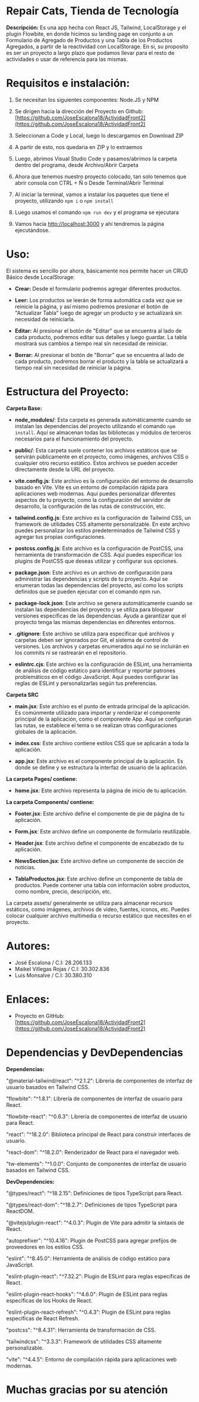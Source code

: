 # **Repair Cats, Tienda de Tecnología**

**Descripción:**
Es una app hecha con React JS, Tailwind, LocalStorage y el plugin Flowbite, en donde hicimos su landing page en conjunto a un Formulario de Agregado de Productos y una Tabla de los Productos Agregados, a partir de la reactividad con LocalStorage. En si, su proposito es ser un proyecto a largo plazo que podamos llevar para el resto de actividades o usar de referencia para las mismas.

# **Requisitos e instalación:**

1. Se necesitan los siguientes componentes: Node.JS y NPM

2. Se dirigen hacia la dirección del Proyecto en Github: [https://github.com/JoseEscalona18/ActividadFront2](https://github.com/JoseEscalona18/ActividadFront2)

3. Seleccionan a Code y Local, luego lo descargamos en Download ZIP

4. A partir de esto, nos quedaria en ZIP y lo extraemos

5. Luego, abrimos Visual Studio Code y pasamos/abrimos la carpeta dentro del programa, desde Archivo/Abrir Carpeta

6. Ahora que tenemos nuestro proyecto colocado, tan solo tenemos que abrir consola con CTRL + Ñ o Desde Terminal/Abrir Terminal

7. Al iniciar la terminal, vamos a instalar los paquetes que tiene el proyecto, utilizando `npm i` o `npm install`

8. Luego usamos el comando `npm run dev` y el programa se ejecutara

9. Vamos hacia [http://localhost:3000](http://localhost:3000) y ahí tendremos la página ejecutándose.

# **Uso:**

El sistema es sencillo por ahora, básicamente nos permite hacer un CRUD Básico desde LocalStorage:

- **Crear:** Desde el formulario podremos agregar diferentes productos.

- **Leer:** Los productos se leerán de forma automática cada vez que se reinicie la página, y así mismo podremos presionar el botón de "Actualizar Tabla" luego de agregar un producto y se actualizará sin necesidad de reiniciarla.

- **Editar:** Al presionar el botón de "Editar" que se encuentra al lado de cada producto, podremos editar sus detalles y luego guardar. La tabla mostrará sus cambios a tiempo real sin necesidad de reiniciar.

- **Borrar:** Al presionar el botón de "Borrar" que se encuentra al lado de cada producto, podremos borrar el producto y la tabla se actualizará a tiempo real sin necesidad de reiniciar la página.

# **Estructura del Proyecto:**

**Carpeta Base:**

- **node_modules/**: Esta carpeta es generada automáticamente cuando se instalan las dependencias del proyecto utilizando el comando `npm install`. Aquí se almacenan todas las bibliotecas y módulos de terceros necesarios para el funcionamiento del proyecto.

- **public/**: Esta carpeta suele contener los archivos estáticos que se servirán públicamente en el proyecto, como imágenes, archivos CSS o cualquier otro recurso estático. Estos archivos se pueden acceder directamente desde la URL del proyecto.

- **vite.config.js**: Este archivo es la configuración del entorno de desarrollo basado en Vite. Vite es un entorno de compilación rápida para aplicaciones web modernas. Aquí puedes personalizar diferentes aspectos de tu proyecto, como la configuración del servidor de desarrollo, la configuración de las rutas de construcción, etc.

- **tailwind.config.js**: Este archivo es la configuración de Tailwind CSS, un framework de utilidades CSS altamente personalizable. En este archivo puedes personalizar los estilos predeterminados de Tailwind CSS y agregar tus propias configuraciones.

- **postcss.config.js**: Este archivo es la configuración de PostCSS, una herramienta de transformación de CSS. Aquí puedes especificar los plugins de PostCSS que deseas utilizar y configurar sus opciones.

- **package.json**: Este archivo es un archivo de configuración para administrar las dependencias y scripts de tu proyecto. Aquí se enumeran todas las dependencias del proyecto, así como los scripts definidos que se pueden ejecutar con el comando npm run.

- **package-lock.json**: Este archivo se genera automáticamente cuando se instalan las dependencias del proyecto y se utiliza para bloquear versiones específicas de las dependencias. Ayuda a garantizar que el proyecto tenga las mismas dependencias en diferentes entornos.

- **.gitignore**: Este archivo se utiliza para especificar qué archivos y carpetas deben ser ignorados por Git, el sistema de control de versiones. Los archivos y carpetas enumerados aquí no se incluirán en los commits ni se rastrearán en el repositorio.

- **eslintrc.cjs**: Este archivo es la configuración de ESLint, una herramienta de análisis de código estático para identificar y reportar patrones problemáticos en el código JavaScript. Aquí puedes configurar las reglas de ESLint y personalizarlas según tus preferencias.

**Carpeta SRC**

- **main.jsx**: Este archivo es el punto de entrada principal de la aplicación. Es comúnmente utilizado para importar y renderizar el componente principal de la aplicación, como el componente App. Aquí se configuran las rutas, se establece el tema o se realizan otras configuraciones globales de la aplicación.

- **index.css**: Este archivo contiene estilos CSS que se aplicarán a toda la aplicación.

- **app.jsx**: Este archivo es el componente principal de la aplicación. Es donde se define y se estructura la interfaz de usuario de la aplicación.

**La carpeta Pages/ contiene:**

- **home.jsx**: Este archivo representa la página de inicio de tu aplicación.

**La carpeta Components/ contiene:**

- **Footer.jsx**: Este archivo define el componente de pie de página de tu aplicación.

- **Form.jsx**: Este archivo define un componente de formulario reutilizable.

- **Header.jsx**: Este archivo define el componente de encabezado de tu aplicación.

- **NewsSection.jsx**: Este archivo define un componente de sección de noticias.

- **TablaProductos.jsx**: Este archivo define un componente de tabla de productos. Puede contener una tabla con información sobre productos, como nombre, precio, descripción, etc.

La carpeta assets/ generalmente se utiliza para almacenar recursos estáticos, como imágenes, archivos de video, fuentes, iconos, etc. Puedes colocar cualquier archivo multimedia o recurso estático que necesites en el proyecto.


# **Autores:**

- José Escalona / C.I: 28.206.133
- Maikel Villegas Rojas / C.I: 30.302.836
- Luis Monsalve / C.I: 30.380.310

# **Enlaces:**

- Proyecto en GitHub: [https://github.com/JoseEscalona18/ActividadFront2](https://github.com/JoseEscalona18/ActividadFront2)


# **Dependencias y DevDependencias**

**Dependencias:**

"@material-tailwind/react": "^2.1.2": Librería de componentes de interfaz de usuario basados en Tailwind CSS.

"flowbite": "^1.8.1": Librería de componentes de interfaz de usuario para React.

"flowbite-react": "^0.6.3": Librería de componentes de interfaz de usuario para React.

"react": "^18.2.0": Biblioteca principal de React para construir interfaces de usuario.

"react-dom": "^18.2.0": Renderizador de React para el navegador web.

"tw-elements": "^1.0.0": Conjunto de componentes de interfaz de usuario basados en Tailwind CSS.

**DevDependencies:**

"@types/react": "^18.2.15": Definiciones de tipos TypeScript para React.

"@types/react-dom": "^18.2.7": Definiciones de tipos TypeScript para ReactDOM.

"@vitejs/plugin-react": "^4.0.3": Plugin de Vite para admitir la sintaxis de React.

"autoprefixer": "^10.4.16": Plugin de PostCSS para agregar prefijos de proveedores en los estilos CSS.

"eslint": "^8.45.0": Herramienta de análisis de código estático para JavaScript.

"eslint-plugin-react": "^7.32.2": Plugin de ESLint para reglas específicas de React.

"eslint-plugin-react-hooks": "^4.6.0": Plugin de ESLint para reglas específicas de los Hooks de React.

"eslint-plugin-react-refresh": "^0.4.3": Plugin de ESLint para reglas específicas de React Refresh.

"postcss": "^8.4.31": Herramienta de transformación de CSS.

"tailwindcss": "^3.3.3": Framework de utilidades CSS altamente personalizable.

"vite": "^4.4.5": Entorno de compilación rápida para aplicaciones web modernas.

# **Muchas gracias por su atención**